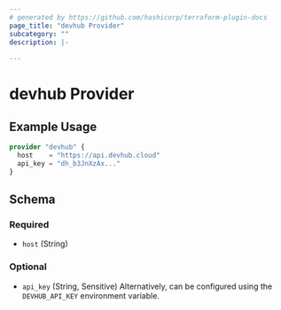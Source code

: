 ```yaml
---
# generated by https://github.com/hashicorp/terraform-plugin-docs
page_title: "devhub Provider"
subcategory: ""
description: |-
  
---
```


# devhub Provider



## Example Usage

```terraform
provider "devhub" {
  host    = "https://api.devhub.cloud"
  api_key = "dh_b3JnXzAx..."
}
```

<!-- schema generated by tfplugindocs -->
## Schema

### Required

- `host` (String)

### Optional

- `api_key` (String, Sensitive) Alternatively, can be configured using the `DEVHUB_API_KEY` environment variable.

